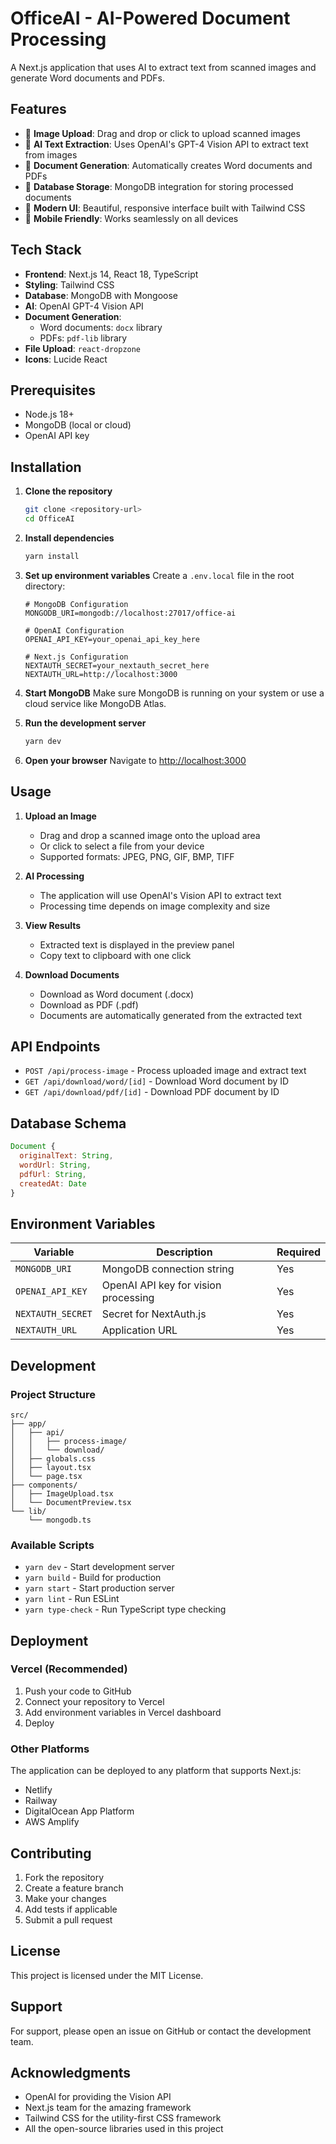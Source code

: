 # OfficeAI - AI-Powered Document Processing

A Next.js application that uses AI to extract text from scanned images and generate Word documents and PDFs.

## Features

- 📸 **Image Upload**: Drag and drop or click to upload scanned images
- 🤖 **AI Text Extraction**: Uses OpenAI's GPT-4 Vision API to extract text from images
- 📄 **Document Generation**: Automatically creates Word documents and PDFs
- 💾 **Database Storage**: MongoDB integration for storing processed documents
- 🎨 **Modern UI**: Beautiful, responsive interface built with Tailwind CSS
- 📱 **Mobile Friendly**: Works seamlessly on all devices

## Tech Stack

- **Frontend**: Next.js 14, React 18, TypeScript
- **Styling**: Tailwind CSS
- **Database**: MongoDB with Mongoose
- **AI**: OpenAI GPT-4 Vision API
- **Document Generation**: 
  - Word documents: `docx` library
  - PDFs: `pdf-lib` library
- **File Upload**: `react-dropzone`
- **Icons**: Lucide React

## Prerequisites

- Node.js 18+ 
- MongoDB (local or cloud)
- OpenAI API key

## Installation

1. **Clone the repository**
   ```bash
   git clone <repository-url>
   cd OfficeAI
   ```

2. **Install dependencies**
   ```bash
   yarn install
   ```

3. **Set up environment variables**
   Create a `.env.local` file in the root directory:
   ```env
   # MongoDB Configuration
   MONGODB_URI=mongodb://localhost:27017/office-ai

   # OpenAI Configuration
   OPENAI_API_KEY=your_openai_api_key_here

   # Next.js Configuration
   NEXTAUTH_SECRET=your_nextauth_secret_here
   NEXTAUTH_URL=http://localhost:3000
   ```

4. **Start MongoDB**
   Make sure MongoDB is running on your system or use a cloud service like MongoDB Atlas.

5. **Run the development server**
   ```bash
   yarn dev
   ```

6. **Open your browser**
   Navigate to [http://localhost:3000](http://localhost:3000)

## Usage

1. **Upload an Image**
   - Drag and drop a scanned image onto the upload area
   - Or click to select a file from your device
   - Supported formats: JPEG, PNG, GIF, BMP, TIFF

2. **AI Processing**
   - The application will use OpenAI's Vision API to extract text
   - Processing time depends on image complexity and size

3. **View Results**
   - Extracted text is displayed in the preview panel
   - Copy text to clipboard with one click

4. **Download Documents**
   - Download as Word document (.docx)
   - Download as PDF (.pdf)
   - Documents are automatically generated from the extracted text

## API Endpoints

- `POST /api/process-image` - Process uploaded image and extract text
- `GET /api/download/word/[id]` - Download Word document by ID
- `GET /api/download/pdf/[id]` - Download PDF document by ID

## Database Schema

```javascript
Document {
  originalText: String,
  wordUrl: String,
  pdfUrl: String,
  createdAt: Date
}
```

## Environment Variables

| Variable | Description | Required |
|----------|-------------|----------|
| `MONGODB_URI` | MongoDB connection string | Yes |
| `OPENAI_API_KEY` | OpenAI API key for vision processing | Yes |
| `NEXTAUTH_SECRET` | Secret for NextAuth.js | Yes |
| `NEXTAUTH_URL` | Application URL | Yes |

## Development

### Project Structure
```
src/
├── app/
│   ├── api/
│   │   ├── process-image/
│   │   └── download/
│   ├── globals.css
│   ├── layout.tsx
│   └── page.tsx
├── components/
│   ├── ImageUpload.tsx
│   └── DocumentPreview.tsx
└── lib/
    └── mongodb.ts
```

### Available Scripts

- `yarn dev` - Start development server
- `yarn build` - Build for production
- `yarn start` - Start production server
- `yarn lint` - Run ESLint
- `yarn type-check` - Run TypeScript type checking

## Deployment

### Vercel (Recommended)

1. Push your code to GitHub
2. Connect your repository to Vercel
3. Add environment variables in Vercel dashboard
4. Deploy

### Other Platforms

The application can be deployed to any platform that supports Next.js:
- Netlify
- Railway
- DigitalOcean App Platform
- AWS Amplify

## Contributing

1. Fork the repository
2. Create a feature branch
3. Make your changes
4. Add tests if applicable
5. Submit a pull request

## License

This project is licensed under the MIT License.

## Support

For support, please open an issue on GitHub or contact the development team.

## Acknowledgments

- OpenAI for providing the Vision API
- Next.js team for the amazing framework
- Tailwind CSS for the utility-first CSS framework
- All the open-source libraries used in this project
